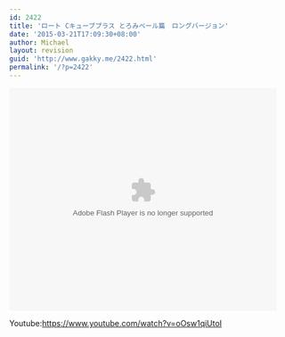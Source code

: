 ```yaml
---
id: 2422
title: 'ロート Cキューブプラス とろみベール篇　ロングバージョン'
date: '2015-03-21T17:09:30+08:00'
author: Michael
layout: revision
guid: 'http://www.gakky.me/2422.html'
permalink: '/?p=2422'
---
```


<embed height="400" src="http://www.tudou.com/v/j0gLIQYkXFk/&bid=05&rpid=51229674&resourceId=51229674_05_05_99/v.swf" type="application/x-shockwave-flash" width="480"></embed>

Youtube:<https://www.youtube.com/watch?v=oOsw1qiUtoI>